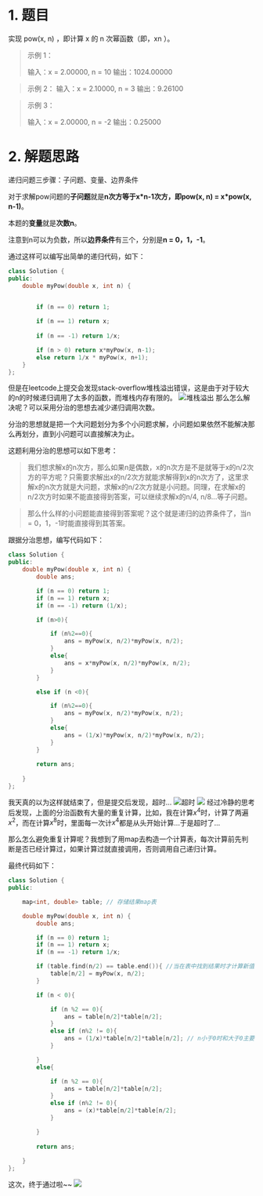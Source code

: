 ﻿# 1. 题目
实现 pow(x, n) ，即计算 x 的 n 次幂函数（即，xn ）。

> 示例 1：
> 
> 输入：x = 2.00000, n = 10
>  输出：1024.00000 

>  示例 2：
> 输入：x = 2.10000, n = 3 
> 输出：9.26100 

>示例 3：
> 
> 输入：x = 2.00000, n = -2 
> 输出：0.25000 

# 2. 解题思路
递归问题三步骤：子问题、变量、边界条件

对于求解pow问题的**子问题**就是**n次方等于x*n-1次方，即pow(x, n) = x\*pow(x, n-1)**。

本题的**变量**就是**次数n**。

注意到n可以为负数，所以**边界条件**有三个，分别是**n = 0，1，-1**。

通过这样可以编写出简单的递归代码，如下：

```cpp
class Solution {
public:
    double myPow(double x, int n) {

        
        if (n == 0) return 1;

        if (n == 1) return x;
		
		if (n == -1) return 1/x;

        if (n > 0) return x*myPow(x, n-1);
        else return 1/x * myPow(x, n+1);
    }
};
```

但是在leetcode上提交会发现stack-overflow堆栈溢出错误，这是由于对于较大的n的时候递归调用了太多的函数，而堆栈内存有限的。
![堆栈溢出](https://img-blog.csdnimg.cn/96f5686d3a224c7291cb52769951818a.png?x-oss-process=image/watermark,type_d3F5LXplbmhlaQ,shadow_50,text_Q1NETiBA6YKj6YKj6YKj6YKj5Liq5bCP6ZmI,size_20,color_FFFFFF,t_70,g_se,x_16)
那么怎么解决呢？可以采用分治的思想去减少递归调用次数。

分治的思想就是把一个大问题划分为多个小问题求解，小问题如果依然不能解决那么再划分，直到小问题可以直接解决为止。

这题利用分治的思想可以如下思考：

> 我们想求解x的n次方，那么如果n是偶数，x的n次方是不是就等于x的n/2次方的平方呢？只需要求解出x的n/2次方就能求解得到x的n次方了，这里求解x的n次方就是大问题，求解x的n/2次方就是小问题。同理，在求解x的n/2次方时如果不能直接得到答案，可以继续求解x的n/4, n/8...等子问题。

>那么什么样的小问题能直接得到答案呢？这个就是递归的边界条件了，当n = 0，1，-1时能直接得到其答案。

跟据分治思想，编写代码如下：

```cpp
class Solution {
public:
    double myPow(double x, int n) {
        double ans;

        if (n == 0) return 1;
        if (n == 1) return x;
        if (n == -1) return (1/x);

        if (n>0){

            if (n%2==0){
                ans = myPow(x, n/2)*myPow(x, n/2);
            }
            else{
                ans = x*myPow(x, n/2)*myPow(x, n/2);
            }
        }

        else if (n <0){

            if (n%2==0){
                ans = myPow(x, n/2)*myPow(x, n/2);
            }
            else{
                ans = (1/x)*myPow(x, n/2)*myPow(x, n/2);
            }
        }
        
        return ans;
        
    }
};
```
我天真的以为这样就结束了，但是提交后发现，超时...
![超时](https://img-blog.csdnimg.cn/8045c48e23524a34b945e0638d662a4e.png?x-oss-process=image/watermark,type_d3F5LXplbmhlaQ,shadow_50,text_Q1NETiBA6YKj6YKj6YKj6YKj5Liq5bCP6ZmI,size_20,color_FFFFFF,t_70,g_se,x_16)
![](https://img-blog.csdnimg.cn/891840d2df5646e3984fe7331781c772.png)
经过冷静的思考后发现，上面的分治函数有大量的重复计算，比如，我在计算${x^4}$时，计算了两遍${x^2}$，而在计算${x^8}$时，里面每一次计${x^4}$都是从头开始计算...于是超时了...

那么怎么避免重复计算呢？我想到了用map去构造一个计算表，每次计算前先判断是否已经计算过，如果计算过就直接调用，否则调用自己递归计算。

最终代码如下：

```cpp
class Solution {
public:

    map<int, double> table; // 存储结果map表

    double myPow(double x, int n) {
        double ans;

        if (n == 0) return 1;
        if (n == 1) return x;
        if (n == -1) return 1/x;

        if (table.find(n/2) == table.end()){ //当在表中找到结果时才计算新值
            table[n/2] = myPow(x, n/2);
        }

        if (n < 0){

            if (n %2 == 0){
                ans = table[n/2]*table[n/2];
            }
            else if (n%2 != 0){
                ans = (1/x)*table[n/2]*table[n/2]; // n小于0时和大于0主要区别就是这的(1/x)
            }

        }
        else{

            if (n %2 == 0){
                ans = table[n/2]*table[n/2];
            }
            else if (n%2 != 0){
                ans = (x)*table[n/2]*table[n/2];
            }

        }
        
        return ans;
        
    }
};
```
这次，终于通过啦~~
![](https://img-blog.csdnimg.cn/b11f77e1d35b4faab1c4a4a11d7681c3.bmp?x-oss-process=image/watermark,type_d3F5LXplbmhlaQ,shadow_50,text_Q1NETiBA6YKj6YKj6YKj6YKj5Liq5bCP6ZmI,size_14,color_FFFFFF,t_70,g_se,x_16)

